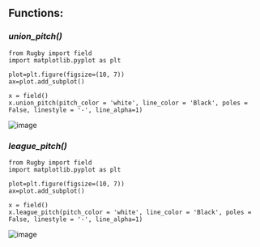 ## **Functions**:

### *union_pitch()*

```
from Rugby import field
import matplotlib.pyplot as plt

plot=plt.figure(figsize=(10, 7))
ax=plot.add_subplot()

x = field()
x.union_pitch(pitch_color = 'white', line_color = 'Black', poles = False, linestyle = '-', line_alpha=1)
```

![image](https://user-images.githubusercontent.com/99112649/209979622-14bdba74-2b6d-4ba9-b92c-a2c4659f0a00.png)


### *league_pitch()*

```
from Rugby import field
import matplotlib.pyplot as plt

plot=plt.figure(figsize=(10, 7))
ax=plot.add_subplot()

x = field()
x.league_pitch(pitch_color = 'white', line_color = 'Black', poles = False, linestyle = '-', line_alpha=1)
```
![image](https://user-images.githubusercontent.com/99112649/209979786-39f25c05-5089-4348-acb2-1d16d925d7d4.png)
